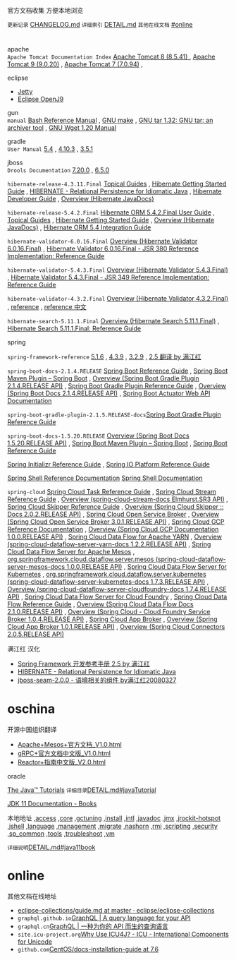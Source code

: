 
官方文档收集 方便本地浏览

`更新记录` [CHANGELOG.md](CHANGELOG.md)
`详细索引` [DETAIL.md](DETAIL.md)
`其他在线文档` [#online](#online)



# 

apache  
`Apache Tomcat Documentation Index`
[Apache Tomcat 8 (8.5.41) ](apache/tomcat-8.5-doc/) , 
[Apache Tomcat 9 (9.0.20)](apache/tomcat-9.0-doc/) , 
[Apache Tomcat 7 (7.0.94)](apache/tomcat-7.0-doc/) , 

eclipse  
- [Jetty](eclipse/jetty-9.4.16.v20190411/) 
- [Eclipse OpenJ9](eclipse/openj9-docs-0.13.0/)

gun  
`manual`
[Bash Reference Manual](gnu/manual/bash.html) , 
[GNU make](gnu/manual/make.html) , 
[GNU tar 1.32: GNU tar: an archiver tool](gnu/manual/tar.html) , 
[GNU Wget 1.20 Manual](gnu/manual/wget.html)

gradle  
`User Manual`
[5.4](java/gradle-5.4/docs/userguide/userguide.html) , 
[4.10.3](java/gradle-4.10.3/docs/userguide/userguide.html) , 
[3.5.1](java/gradle-3.5.1/docs/userguide/userguide.html)

jboss  
`Drools Documentation`
[7.20.0](jboss/drools-docs-7.20.0.Final/html_single/) , 
[6.5.0](jboss/drools-docs-6.5.0.Final/html_single/)

`hibernate-release-4.3.11.Final`
[Topical Guides](jboss/hibernate-release-4.3.11.Final/documentation/topical/html/) , 
[Hibernate Getting Started Guide](jboss/hibernate-release-4.3.11.Final/documentation/quickstart/en-US/html_single/) , 
[HIBERNATE - Relational Persistence for Idiomatic Java](jboss/hibernate-release-4.3.11.Final/documentation/manual/en-US/html_single/) , 
[Hibernate Developer Guide](jboss/hibernate-release-4.3.11.Final/documentation/devguide/en-US/html_single/) , 
[Overview (Hibernate JavaDocs)](jboss/hibernate-release-4.3.11.Final/documentation/javadocs/)

`hibernate-release-5.4.2.Final`
[Hibernate ORM 5.4.2.Final User Guide](jboss/hibernate-release-5.4.2.Final/documentation/userguide/html_single/Hibernate_User_Guide.html) , 
[Topical Guides](jboss/hibernate-release-5.4.2.Final/documentation/topical/html_single/) , 
[Hibernate Getting Started Guide](jboss/hibernate-release-5.4.2.Final/documentation/quickstart/html_single/) , 
[Overview (Hibernate JavaDocs)](jboss/hibernate-release-5.4.2.Final/documentation/javadocs/) , 
[Hibernate ORM 5.4 Integration Guide](jboss/hibernate-release-5.4.2.Final/documentation/integrationguide/html_single/Hibernate_Integration_Guide.html)

`hibernate-validator-6.0.16.Final`
[Overview (Hibernate Validator 6.0.16.Final)](jboss/hibernate-validator-6.0.16.Final/docs/api/) , 
[Hibernate Validator 6.0.16.Final - JSR 380 Reference Implementation: Reference Guide](jboss/hibernate-validator-6.0.16.Final/docs/reference/en-US/html_single/)

`hibernate-validator-5.4.3.Final`
[Overview (Hibernate Validator 5.4.3.Final)](jboss/hibernate-validator-5.4.3.Final/docs/api/) , 
[Hibernate Validator 5.4.3.Final - JSR 349 Reference Implementation: Reference Guide](jboss/hibernate-validator-5.4.3.Final/docs/reference/en-US/html_single/)

`hibernate-validator-4.3.2.Final`
[Overview (Hibernate Validator 4.3.2.Final)](jboss/hibernate-validator-4.3.2.Final/docs/api/) , 
[reference](jboss/hibernate-validator-4.3.2.Final/docs/reference/en-US/html_single/) , 
[reference 中文](jboss/hibernate-validator-4.3.2.Final/docs/reference/zh-CN/html_single/)

`hibernate-search-5.11.1.Final`
[Overview (Hibernate Search 5.11.1.Final)](jboss/hibernate-search-5.11.1.Final/docs/api/) , 
[Hibernate Search 5.11.1.Final: Reference Guide](jboss/hibernate-search-5.11.1.Final/docs/reference/en-US/html_single/)


spring 

`spring-framework-reference`
[5.1.6](spring/spring-framework-5.1.6.RELEASE/docs/spring-framework-reference/) , 
[4.3.9](spring/spring-framework-4.3.9.RELEASE/docs/spring-framework-reference/htmlsingle/) , 
[3.2.9](spring/spring-framework-3.2.9.RELEASE/docs/spring-framework-reference/htmlsingle/) , 
[2.5 翻译 by 满江红](spring/spring-framework-2.5-reference-redsaga-zh/)

`spring-boot-docs-2.1.4.RELEASE`
[Spring Boot Reference Guide](spring/spring-boot-docs-2.1.4.RELEASE/reference/htmlsingle/) , 
[Spring Boot Maven Plugin – Spring Boot](spring/spring-boot-docs-2.1.4.RELEASE/maven-plugin/) , 
[Overview (Spring Boot Gradle Plugin 2.1.4.RELEASE API)](spring/spring-boot-docs-2.1.4.RELEASE/gradle-plugin/api/) , 
[Spring Boot Gradle Plugin Reference Guide](spring/spring-boot-docs-2.1.4.RELEASE/gradle-plugin/reference/html/) , 
[Overview (Spring Boot Docs 2.1.4.RELEASE API)](spring/spring-boot-docs-2.1.4.RELEASE/api/) , 
[Spring Boot Actuator Web API Documentation](spring/spring-boot-docs-2.1.4.RELEASE/actuator-api/html/)

`spring-boot-gradle-plugin-2.1.5.RELEASE-docs`[Spring Boot Gradle Plugin Reference Guide](spring/spring-boot-gradle-plugin-2.1.5.RELEASE-docs/reference/html/)

`spring-boot-docs-1.5.20.RELEASE`
[Overview (Spring Boot Docs 1.5.20.RELEASE API)](spring/spring-boot-docs-1.5.20.RELEASE/api/) , 
[Spring Boot Maven Plugin – Spring Boot](spring/spring-boot-docs-1.5.20.RELEASE/maven-plugin/) , 
[Spring Boot Reference Guide](spring/spring-boot-docs-1.5.20.RELEASE/reference/htmlsingle/)

 
[Spring Initializr Reference Guide](spring/initializr-docs-0.7.0.RELEASE-reference/html/) , 
[Spring IO Platform Reference Guide](spring/platform-Cairo-SR8-docs-reference/htmlsingle/)
 
 [Spring Shell Reference Documentation](spring/spring-shell-docs-2.0.1.RELEASE/reference/htmlsingle/)
 [Spring Shell Documentation](spring/spring-shell-1.2.0.RELEASE/docs/reference/htmlsingle/)


`spring-cloud`
[Spring Cloud Task Reference Guide](spring/spring-cloud-task-docs-2.1.1.RELEASE/reference/htmlsingle/)
 , [Spring Cloud Stream Reference Guide](spring/spring-cloud-stream-docs-Elmhurst.SR3/reference/htmlsingle/)
 , [Overview (spring-cloud-stream-docs Elmhurst.SR3 API)](spring/spring-cloud-stream-docs-Elmhurst.SR3/api/)
 , [Spring Cloud Skipper Reference Guide](spring/spring-cloud-skipper-docs-2.0.2.RELEASE/reference/htmlsingle/)
 , [Overview (Spring Cloud Skipper :: Docs 2.0.2.RELEASE API)](spring/spring-cloud-skipper-docs-2.0.2.RELEASE/api/)
 , [Spring Cloud Open Service Broker](spring/spring-cloud-open-service-broker-3.0.1.RELEASE-docs/reference/)
 , [Overview (Spring Cloud Open Service Broker 3.0.1.RELEASE API)](spring/spring-cloud-open-service-broker-3.0.1.RELEASE-docs/apidocs/)
 , [Spring Cloud GCP Reference Documentation](spring/spring-cloud-gcp-docs-1.0.0.RELEASE/reference/htmlsingle/)
 , [Overview (Spring Cloud GCP Documentation 1.0.0.RELEASE API)](spring/spring-cloud-gcp-docs-1.0.0.RELEASE/api/)
 , [Spring Cloud Data Flow for Apache YARN](spring/spring-cloud-dataflow-server-yarn-docs-1.2.2.RELEASE/reference/htmlsingle/)
 , [Overview (spring-cloud-dataflow-server-yarn-docs 1.2.2.RELEASE API)](spring/spring-cloud-dataflow-server-yarn-docs-1.2.2.RELEASE/api/)
 , [Spring Cloud Data Flow Server for Apache Mesos](spring/spring-cloud-dataflow-server-mesos-docs-1.0.0.RELEASE/reference/htmlsingle/)
 , [org.springframework.cloud.dataflow.server.mesos (spring-cloud-dataflow-server-mesos-docs 1.0.0.RELEASE API)](spring/spring-cloud-dataflow-server-mesos-docs-1.0.0.RELEASE/api/)
 , [Spring Cloud Data Flow Server for Kubernetes](spring/spring-cloud-dataflow-server-kubernetes-docs-1.7.3.RELEASE/reference/htmlsingle/)
 , [org.springframework.cloud.dataflow.server.kubernetes (spring-cloud-dataflow-server-kubernetes-docs 1.7.3.RELEASE API)](spring/spring-cloud-dataflow-server-kubernetes-docs-1.7.3.RELEASE/api/)
 , [Overview (spring-cloud-dataflow-server-cloudfoundry-docs 1.7.4.RELEASE API)](spring/spring-cloud-dataflow-server-cloudfoundry-docs-1.7.4.RELEASE/api/)
 , [Spring Cloud Data Flow Server for Cloud Foundry](spring/spring-cloud-dataflow-server-cloudfoundry-docs-1.7.4.RELEASE/reference/htmlsingle/)
 , [Spring Cloud Data Flow Reference Guide](spring/spring-cloud-dataflow-docs-2.1.0.RELEASE/reference/htmlsingle/)
 , [Overview (Spring Cloud Data Flow Docs 2.1.0.RELEASE API)](spring/spring-cloud-dataflow-docs-2.1.0.RELEASE/api/)
 , [Overview (Spring Cloud - Cloud Foundry Service Broker 1.0.4.RELEASE API)](spring/spring-cloud-cloudfoundry-service-broker-1.0.4.RELEASE-docs/apidocs/)
 , [Spring Cloud App Broker](spring/spring-cloud-app-broker-1.0.1.RELEASE/docs/reference/html5/)
 , [Overview (Spring Cloud App Broker 1.0.1.RELEASE API)](spring/spring-cloud-app-broker-1.0.1.RELEASE/docs/api/)
 , [Overview (Spring Cloud Connectors 2.0.5.RELEASE API)](spring/spring-cloud-2.0.5.RELEASE-docs/api/)



满江红 汉化
- [Spring Framework 开发参考手册 2.5 by 满江红](spring/spring-framework-2.5-reference-redsaga-zh/)
- [HIBERNATE - Relational Persistence for Idiomatic Java](jboss/hibernate-distribution-3.6.10.Final/documentation/manual/zh-CN/html_single/)
- [jboss-seam-2.0.0 - 语境相关的组件 by满江红20080327](jboss/jboss-seam-2.0.0.GA/doc/reference/zh/html_single/)
 

# oschina
开源中国组织翻译
- [Apache+Mesos+官方文档_V1.0.html](oschina/Apache+Mesos+官方文档_V1.0.html)
- [gRPC+官方文档中文版_V1.0.html](oschina/gRPC+官方文档中文版_V1.0.html)
- [Reactor+指南中文版_V2.0.html](oschina/Reactor+指南中文版_V2.0.html)


oracle

[The Java™ Tutorials](oracle/java/tutorial/)
`详细目录`[DETAIL.md#javaTutorial](DETAIL.md#javaTutorial)

[JDK 11 Documentation - Books](https://docs.oracle.com/en/java/javase/11/books.html)

本地地址
,[access](oracle/java/11/access)
,[core](oracle/java/11/core)
,[gctuning](oracle/java/11/gctuning)
,[install](oracle/java/11/install)
,[intl](oracle/java/11/intl)
,[javadoc](oracle/java/11/javadoc)
,[jmx](oracle/java/11/jmx)
,[jrockit-hotspot](oracle/java/11/jrockit-hotspot)
,[jshell](oracle/java/11/jshell)
,[language](oracle/java/11/language)
,[management](oracle/java/11/management)
,[migrate](oracle/java/11/migrate)
,[nashorn](oracle/java/11/nashorn)
,[rmi](oracle/java/11/rmi)
,[scripting](oracle/java/11/scripting)
,[security](oracle/java/11/security)
,[sp_common](oracle/java/11/sp_common)
,[tools](oracle/java/11/tools)
,[troubleshoot](oracle/java/11/troubleshoot)
,[vm](oracle/java/11/vm)

`详细说明`[DETAIL.md#java11book](DETAIL.md#java11book)

# online

其他文档在线地址

- [eclipse-collections/guide.md at master · eclipse/eclipse-collections](https://github.com/eclipse/eclipse-collections/blob/master/docs/guide.md#eclipse-collections-reference-guide)
- `graphql.github.io`[GraphQL | A query language for your API](https://graphql.github.io/)
- `graphql.cn`[GraphQL | 一种为你的 API 而生的查询语言](https://graphql.cn/)
- `site.icu-project.org`[Why Use ICU4J? - ICU - International Components for Unicode](http://site.icu-project.org/home/why-use-icu4j)
- `github.com`[CentOS/docs-installation-guide at 7.6](https://github.com/CentOS/docs-installation-guide/tree/7.6)


